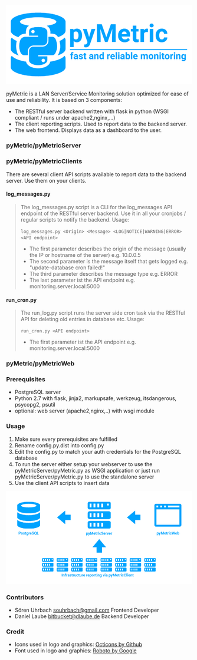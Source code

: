 ![pyMetric](https://raw.githubusercontent.com/laubed/pyMetric/master/images/header_scaled.png)


pyMetric is a LAN Server/Service Monitoring solution optimized for ease of use and reliability. It is based on 3 components:

* The RESTful server backend written with flask in python (WSGI compliant / runs under apache2,nginx,...)
* The client reporting scripts. Used to report data to the backend server.
* The web frontend. Displays data as a dashboard to the user.


### pyMetric/pyMetricServer ###


### pyMetric/pyMetricClients ###
There are several client API scripts available to report data to the backend server. Use them on your clients.

#### log_messages.py ####
> The log_messages.py script is a CLI for the log_messages API endpoint of the RESTful server backend. Use it in all your
> cronjobs / regular scripts to notify the backend.
> Usage:
>
> `log_messages.py <Origin> <Message> <LOG|NOTICE|WARNING|ERROR> <API endpoint>`
>
> * The first parameter describes the origin of the message (usually the IP or hostname of the server) e.g. 10.0.0.5
> * The second parameter is the message itself that gets logged e.g. "update-database cron failed!"
> * The third parameter describes the message type e.g. ERROR
> * The last parameter ist the API endpoint e.g. monitoring.server.local:5000


#### run_cron.py ####
> The run_log.py script runs the server side cron task via the RESTful API for deleting old entries in database etc.
> Usage:
>
> `run_cron.py <API endpoint>`
>
> * The first parameter ist the API endpoint e.g. monitoring.server.local:5000


### pyMetric/pyMetricWeb ###


### Prerequisites ###
* PostgreSQL server
* Python 2.7 with flask, jinja2, markupsafe, werkzeug, itsdangerous, psycopg2, psutil
* optional: web server (apache2,nginx,..) with wsgi module


### Usage ###
1. Make sure every prerequisites are fulfilled
2. Rename config.py.dist into config.py
3. Edit the config.py to match your auth credentials for the PostgreSQL database
4. To run the server either setup your webserver to use the pyMetricServer/pyMetric.py as WSGI application or just run pyMetricServer/pyMetric.py to use the standalone server
5. Use the client API scripts to insert data

![pyMetric Info Graphic](https://raw.githubusercontent.com/laubed/pyMetric/master/images/explanation.png)



### Contributors ###
* Sören Uhrbach <souhrbach@gmail.com> Frontend Developer
* Daniel Laube <bitbucket@dlaube.de> Backend Developer


### Credit ###
* Icons used in logo and graphics: [Octicons by Github](https://octicons.github.com/)
* Font used in logo and graphics: [Roboto by Google](https://www.google.com/fonts/specimen/Roboto)